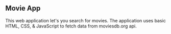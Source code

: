 ## Movie App

This web application let's you search for movies. The application uses basic HTML, CSS, & JavaScript to fetch data from moviesdb.org api.  

